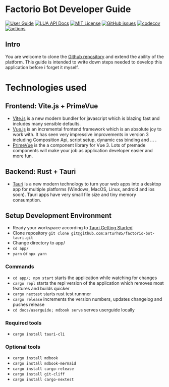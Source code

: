 # Factorio Bot Developer Guide

[![User Guide](https://img.shields.io/badge/user-guide-green)](https://arturh85.github.io/factorio-bot-tauri/userguide/)
[![LUA API Docs](https://img.shields.io/badge/lua-apidocs-blue)](https://arturh85.github.io/factorio-bot-tauri/lua/)
[![MIT License](https://img.shields.io/github/license/arturh85/factorio-bot-tauri)](https://github.com/arturh85/factorio-bot-tauri/blob/master/LICENSE.txt)
[![GitHub issues](https://img.shields.io/github/issues/arturh85/factorio-bot-tauri)](https://github.com/arturh85/factorio-bot-tauri/issues)
[![codecov](https://codecov.io/gh/arturh85/factorio-bot-tauri/branch/master/graph/badge.svg?token=Q4I23JAT9A)](https://codecov.io/gh/arturh85/factorio-bot-tauri)
[![actions](https://github.com/arturh85/factorio-bot-tauri/actions/workflows/test.yml/badge.svg)](https://github.com/arturh85/factorio-bot-tauri/actions)

## Intro

You are welcome to clone the [Github repository](https://github.com/arturh85/factorio-bot-tauri) and extend the ability of the platform.
This guide is intended to write down steps needed to develop this application before i forget it myself.

# Technologies used

## Frontend: Vite.js + PrimeVue
- [Vite.js](https://vitejs.dev/) is a new modern bundler for javascript which is blazing fast and includes many sensible defaults.
- [Vue.js](https://vuejs.org/) is an incremental frontend framework which is an absolute joy to work with. It has seen very impressive improvements in version 3 including Composition Api, script setup, dynamic css binding and ... .
- [PrimeVue](https://www.primefaces.org/primevue/) is the a component library for Vue 3. Lots of premade components will make your job as application developer easier and more fun.

## Backend: Rust + Tauri
- [Tauri](https://tauri.studio/) is a new modern technology to turn your web apps into a desktop app for multiple platforms (Windows, MacOS, Linux, android and ios soon). Tauri apps have very small file size and tiny memory consumption.

## Setup Development Environment
- Ready your workspace according to [Tauri Getting Started](https://tauri.studio/en/docs/getting-started/intro/)
- Clone repository `git clone git@github.com:arturh85/factorio-bot-tauri.git`
- Change directory to app/
- `cd app/`
- `yarn` or `npx yarn`

### Commands

- `cd app/; npm start` starts the application while watching for changes
- `cargo repl` starts the repl version of the application which removes most features and builds quicker
- `cargo nextest` starts rust test runnner
- `cargo release` increments the version numbers, updates changelog and pushes release
- `cd docs/userguide; mdbook serve` serves userguide locally


### Required tools
- `cargo install tauri-cli`

### Optional tools
- `cargo install mdbook`
- `cargo install mdbook-mermaid`
- `cargo install cargo-release`
- `cargo install git-cliff`
- `cargo install cargo-nextest`
